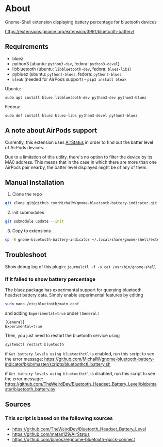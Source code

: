 # About

Gnome-Shell extension displaying battery percentage for bluetooth devices

https://extensions.gnome.org/extension/3991/bluetooth-battery/

## Requirements

* bluez
* python3 (ubuntu: `python3-dev`, fedora: `python3-devel`)
* libbluetooth (ubuntu: `libbluetooth-dev`, fedora: `bluez-libs`)
* pybluez (ubuntu: `python3-bluez`, fedora: `python3-bluez`
* `bleak` (needed for AirPods support) - `pip3 install bleak`

Ubuntu:
```
sudo apt install bluez libbluetooth-dev python3-dev python3-bluez
```

Fedora:
```
sudo dnf install bluez bluez-libs python3-devel python3-bluez
```

## A note about AirPods support

Currently, this extension uses [AirStatus](https://github.com/matan129/AirStatus) in order to find out the batter level
of AirPods devices.

Due to a limitation of this utility, there's no option to filter the device by its MAC address.
This means that in the case in which there are more than one AirPods pair nearby, the batter level displayed might be
of any of them.

## Manual Installation

1. Clone the repo
```sh
git clone git@github.com:MichalW/gnome-bluetooth-battery-indicator.git
```

2. Init submodules
```sh
git submodule update --init
```

3. Copy to extensions
```sh
cp -R gnome-bluetooth-battery-indicator ~/.local/share/gnome-shell/extensions/bluetooth-battery@michalw.github.com
```

## Troubleshoot

Show debug log of this plugin: `journalctl -f -o cat /usr/bin/gnome-shell`

### If it failed to show battery percentage

The bluez package has experimental support for querying bluetooth headset battery data. Simply enable experimental features by editing

```bash
sudo nano /etc/bluetooth/main.conf
```
and adding `Experimental=true` under `[General]`

```
[General]
Experimental=true
```
Then, you just need to restart the bluetooth service using

```bash
systemctl restart bluetooth
```

if `Get battery levels using bluetoothctl` is enabled, run this script to see the error message: <https://github.com/MichalW/gnome-bluetooth-battery-indicator/blob/master/scripts/bluetoothctl_battery.sh>

if `Get battery levels using bluetoothctl` is disabled, run this script to see the error message: <https://github.com/TheWeirdDev/Bluetooth_Headset_Battery_Level/blob/master/bluetooth_battery.py>


## Sources
### This script is based on the following sources

* https://github.com/TheWeirdDev/Bluetooth_Headset_Battery_Level
* https://github.com/matan129/AirStatus
* https://github.com/bjarosze/gnome-bluetooth-quick-connect
